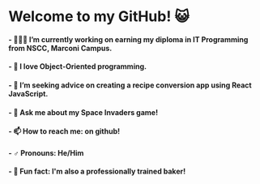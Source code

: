 # Welcome to my GitHub! 😺

#### - 👨🏻‍🎓 I’m currently working on earning my diploma in IT Programming from NSCC, Marconi Campus.
#### - 💖 I love Object-Oriented programming.
#### - 🤔 I’m seeking advice on creating a recipe conversion app using React JavaScript.
#### - 👾 Ask me about my Space Invaders game!
#### - 📫 How to reach me: on github!
#### - ♂️ Pronouns: He/Him
#### - 🧁 Fun fact: I'm also a professionally trained baker!
